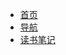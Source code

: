 - [<span class="iconfont icon-book3"></span> 首页](/)
- [<span class="iconfont icon-icon_fabu"></span> 导航](README.md)
- [<span class="iconfont icon-github1"></span>读书笔记](README.md)

